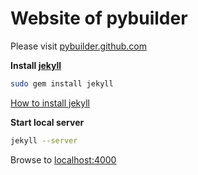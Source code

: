 # Website of pybuilder

Please visit [pybuilder.github.com](http://pybuilder.github.com)


**Install [jekyll](https://github.com/mojombo/jekyll)**

```bash
sudo gem install jekyll
```

[How to install jekyll](https://github.com/mojombo/jekyll/wiki/install)

**Start local server**
```bash
jekyll --server
```

Browse to [localhost:4000](http://localhost:4000)

